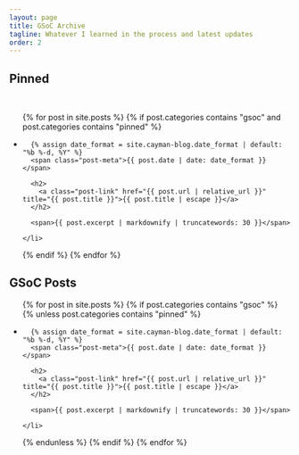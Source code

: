 ```yaml
---
layout: page
title: GSoC Archive
tagline: Whatever I learned in the process and latest updates
order: 2
---
```


<h2>Pinned</h2>

<div>&nbsp;</div>

<ul class="post-list">
  {% for post in site.posts %}
  {% if post.categories contains "gsoc" and post.categories contains "pinned" %}
    <li>

      {% assign date_format = site.cayman-blog.date_format | default: "%b %-d, %Y" %}
      <span class="post-meta">{{ post.date | date: date_format }}</span>

      <h2>
        <a class="post-link" href="{{ post.url | relative_url }}" title="{{ post.title }}">{{ post.title | escape }}</a>
      </h2>

      <span>{{ post.excerpt | markdownify | truncatewords: 30 }}</span>

    </li>
  {% endif %}
  {% endfor %}
</ul>

<h2>GSoC Posts</h2>

<ul class="post-list">
  {% for post in site.posts %}
  {% if post.categories contains "gsoc" %}
  {% unless post.categories contains "pinned" %}
    <li>

      {% assign date_format = site.cayman-blog.date_format | default: "%b %-d, %Y" %}
      <span class="post-meta">{{ post.date | date: date_format }}</span>

      <h2>
        <a class="post-link" href="{{ post.url | relative_url }}" title="{{ post.title }}">{{ post.title | escape }}</a>
      </h2>

      <span>{{ post.excerpt | markdownify | truncatewords: 30 }}</span>

    </li>
  {% endunless %}
  {% endif %}
  {% endfor %}
</ul>

